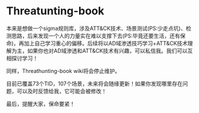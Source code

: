 # Threatunting-book

本来是想做一个sigma规则库，涉及ATT&CK技术、场景测试(PS:少走点坑)、检测思路，后来发现一个人的力量实在难以支撑下去(PS:毕竟还要生活，还有保命)，再加上自己学习重心的偏移。后续将以AD域渗透技巧学习+ATT&CK技术理解为主，如果你也对AD域渗透和ATT&CK技术有兴趣，可以私信我。我们可以互相探讨学习！

同样，Threathunting-book wiki将会停止维护。

目前已覆盖73个TID，107个场景，未来将会随缘更新！如果你发现哪里存在问题，可以及时反馈给我，它可能会被修改！

最后，提醒大家，保命要紧！
